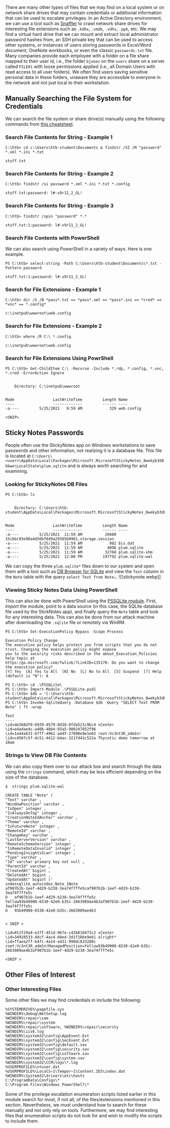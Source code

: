 There are many other types of files that we may find on a local system or on network share drives that may contain credentials or additional information that can be used to escalate privileges. In an Active Directory environment, we can use a tool such as [Snaffler](https://github.com/SnaffCon/Snaffler) to crawl network share drives for interesting file extensions such as `.kdbx`, `.vmdk`, `.vdhx`, `.ppk`, etc. We may find a virtual hard drive that we can mount and extract local administrator password hashes from, an SSH private key that can be used to access other systems, or instances of users storing passwords in Excel/Word document, OneNote workbooks, or even the classic `passwords.txt` file. Many companies provide each employee with a folder on a file share mapped to their user id, i.e., the folder `bjones` on the `users` share on a server called `FILE01` with loose permissions applied (i.e., all Domain Users with read access to all user folders). We often find users saving sensitive personal data in these folders, unaware they are accessible to everyone in the network and not just local to their workstation.

## Manually Searching the File System for Credentials

We can search the file system or share drive(s) manually using the following commands from [this cheatsheet](https://github.com/swisskyrepo/PayloadsAllTheThings/blob/master/Methodology%20and%20Resources/Windows%20-%20Privilege%20Escalation.md#search-for-a-file-with-a-certain-filename).

### Search File Contents for String - Example 1
```cmd-session
C:\htb> cd c:\Users\htb-student\Documents & findstr /SI /M "password" *.xml *.ini *.txt

stuff.txt
```

### Search File Contents for String - Example 2
```cmd-session
C:\htb> findstr /si password *.xml *.ini *.txt *.config

stuff.txt:password: l#-x9r11_2_GL!
```

### Search File Contents for String - Example 3
```cmd-session
C:\htb> findstr /spin "password" *.*

stuff.txt:1:password: l#-x9r11_2_GL!
```

### Search File Contents with PowerShell

We can also search using PowerShell in a variety of ways. Here is one example.
```powershell-session
PS C:\htb> select-string -Path C:\Users\htb-student\Documents\*.txt -Pattern password

stuff.txt:1:password: l#-x9r11_2_GL!
```

### Search for File Extensions - Example 1
```cmd-session
C:\htb> dir /S /B *pass*.txt == *pass*.xml == *pass*.ini == *cred* == *vnc* == *.config*

c:\inetpub\wwwroot\web.config
```

### Search for File Extensions - Example 2
```cmd-session
C:\htb> where /R C:\ *.config

c:\inetpub\wwwroot\web.config
```

### Search for File Extensions Using PowrShell
```powershell-session
PS C:\htb> Get-ChildItem C:\ -Recurse -Include *.rdp, *.config, *.vnc, *.cred -ErrorAction Ignore


    Directory: C:\inetpub\wwwroot


Mode                 LastWriteTime         Length Name
----                 -------------         ------ ----
-a----         5/25/2021   9:59 AM            329 web.config

<SNIP>
```

## Sticky Notes Passwords

People often use the StickyNotes app on Windows workstations to save passwords and other information, not realizing it is a database file. This file is located at `C:\Users\<user>\AppData\Local\Packages\Microsoft.MicrosoftStickyNotes_8wekyb3d8bbwe\LocalState\plum.sqlite` and is always worth searching for and examining.

### Looking for StickyNotes DB Files
```powershell-session
PS C:\htb> ls
 
 
    Directory: C:\Users\htb-student\AppData\Local\Packages\Microsoft.MicrosoftStickyNotes_8wekyb3d8bbwe\LocalState
 
 
Mode                 LastWriteTime         Length Name
----                 -------------         ------ ----
-a----         5/25/2021  11:59 AM          20480 15cbbc93e90a4d56bf8d9a29305b8981.storage.session
-a----         5/25/2021  11:59 AM            982 Ecs.dat
-a----         5/25/2021  11:59 AM           4096 plum.sqlite
-a----         5/25/2021  11:59 AM          32768 plum.sqlite-shm
-a----         5/25/2021  12:00 PM         197792 plum.sqlite-wal
```

We can copy the three `plum.sqlite*` files down to our system and open them with a tool such as [DB Browser for SQLite](https://sqlitebrowser.org/dl/) and view the `Text` column in the `Note` table with the query `select Text from Note;`.
![[stickynote.webp]]

### Viewing Sticky Notes Data Using PowerShell

This can also be done with PowerShell using the [PSSQLite module](https://github.com/RamblingCookieMonster/PSSQLite). First, import the module, point to a data source (in this case, the SQLite database file used by the StickNotes app), and finally query the `Note` table and look for any interesting data. This can also be done from our attack machine after downloading the `.sqlite` file or remotely via WinRM.
```powershell-session
PS C:\htb> Set-ExecutionPolicy Bypass -Scope Process

Execution Policy Change
The execution policy helps protect you from scripts that you do not trust. Changing the execution policy might expose
you to the security risks described in the about_Execution_Policies help topic at
https:/go.microsoft.com/fwlink/?LinkID=135170. Do you want to change the execution policy?
[Y] Yes  [A] Yes to All  [N] No  [L] No to All  [S] Suspend  [?] Help (default is "N"): A

PS C:\htb> cd .\PSSQLite\
PS C:\htb> Import-Module .\PSSQLite.psd1
PS C:\htb> $db = 'C:\Users\htb-student\AppData\Local\Packages\Microsoft.MicrosoftStickyNotes_8wekyb3d8bbwe\LocalState\plum.sqlite'
PS C:\htb> Invoke-SqliteQuery -Database $db -Query "SELECT Text FROM Note" | ft -wrap
 
Text
----
\id=de368df0-6939-4579-8d38-0fda521c9bc4 vCenter
\id=e4adae4c-a40b-48b4-93a5-900247852f96
\id=1a44a631-6fff-4961-a4df-27898e9e1e65 root:Vc3nt3R_adm1n!
\id=c450fc5f-dc51-4412-b4ac-321fd41c522a Thycotic demo tomorrow at 10am
```

### Strings to View DB File Contents

We can also copy them over to our attack box and search through the data using the `strings` command, which may be less efficient depending on the size of the database.
```shell-session
$  strings plum.sqlite-wal

CREATE TABLE "Note" (
"Text" varchar ,
"WindowPosition" varchar ,
"IsOpen" integer ,
"IsAlwaysOnTop" integer ,
"CreationNoteIdAnchor" varchar ,
"Theme" varchar ,
"IsFutureNote" integer ,
"RemoteId" varchar ,
"ChangeKey" varchar ,
"LastServerVersion" varchar ,
"RemoteSchemaVersion" integer ,
"IsRemoteDataInvalid" integer ,
"PendingInsightsScan" integer ,
"Type" varchar ,
"Id" varchar primary key not null ,
"ParentId" varchar ,
"CreatedAt" bigint ,
"DeletedAt" bigint ,
"UpdatedAt" bigint )'
indexsqlite_autoindex_Note_1Note
af907b1b-1eef-4d29-b238-3ea74f7ffe5caf907b1b-1eef-4d29-b238-3ea74f7ffe5c
U	af907b1b-1eef-4d29-b238-3ea74f7ffe5c
Yellow93b49900-6530-42e0-b35c-2663989ae4b3af907b1b-1eef-4d29-b238-3ea74f7ffe5c
U	93b49900-6530-42e0-b35c-2663989ae4b3


< SNIP >

\id=011f29a4-e37f-451d-967e-c42b818473c2 vCenter
\id=34910533-ddcf-4ac4-b8ed-3d1f10be9e61 alright*
\id=ffaea2ff-b4fc-4a14-a431-998dc833208c root:Vc3nt3R_adm1n!ManagedPosition=Yellow93b49900-6530-42e0-b35c-2663989ae4b3af907b1b-1eef-4d29-b238-3ea74f7ffe5c

<SNIP >
```

## Other Files of Interest

### Other Interesting Files

Some other files we may find credentials in include the following:
```shell-session
%SYSTEMDRIVE%\pagefile.sys
%WINDIR%\debug\NetSetup.log
%WINDIR%\repair\sam
%WINDIR%\repair\system
%WINDIR%\repair\software, %WINDIR%\repair\security
%WINDIR%\iis6.log
%WINDIR%\system32\config\AppEvent.Evt
%WINDIR%\system32\config\SecEvent.Evt
%WINDIR%\system32\config\default.sav
%WINDIR%\system32\config\security.sav
%WINDIR%\system32\config\software.sav
%WINDIR%\system32\config\system.sav
%WINDIR%\system32\CCM\logs\*.log
%USERPROFILE%\ntuser.dat
%USERPROFILE%\LocalS~1\Tempor~1\Content.IE5\index.dat
%WINDIR%\System32\drivers\etc\hosts
C:\ProgramData\Configs\*
C:\Program Files\Windows PowerShell\*
```

Some of the privilege escalation enumeration scripts listed earlier in this module search for most, if not all, of the files/extensions mentioned in this section. Nevertheless, we must understand how to search for these manually and not only rely on tools. Furthermore, we may find interesting files that enumeration scripts do not look for and wish to modify the scripts to include them.